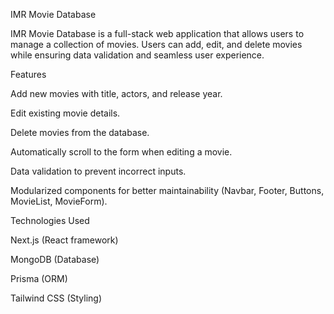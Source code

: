 IMR Movie Database

IMR Movie Database is a full-stack web application that allows users to manage a collection of movies. Users can add, edit, and delete movies while ensuring data validation and seamless user experience.

Features

Add new movies with title, actors, and release year.

Edit existing movie details.

Delete movies from the database.

Automatically scroll to the form when editing a movie.

Data validation to prevent incorrect inputs.

Modularized components for better maintainability (Navbar, Footer, Buttons, MovieList, MovieForm).

Technologies Used

Next.js (React framework)

MongoDB (Database)

Prisma (ORM)

Tailwind CSS (Styling)
